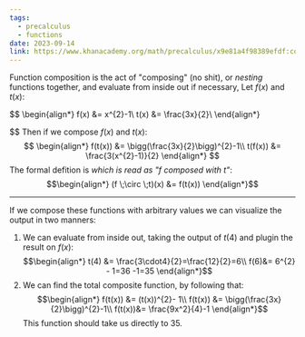 ```yaml
---
tags:
  - precalculus
  - functions
date: 2023-09-14
link: https://www.khanacademy.org/math/precalculus/x9e81a4f98389efdf:composite/x9e81a4f98389efdf:composing/v/function-composition
---
```

Function composition is the act of "composing" (no shit), or *nesting* functions together, and evaluate from inside out if necessary, Let $f(x)$ and $t(x)$:

$$
\begin{align*}
f(x) &= x^{2}-1\\
t(x) &= \frac{3x}{2}\\
\end{align*}

$$
Then if we compose $f(x)$ and $t(x)$:
$$
\begin{align*}
f(t(x)) &= \bigg(\frac{3x}{2}\bigg)^{2}-1\\
t(f(x)) &= \frac{3(x^{2}-1)}{2}
\end{align*}
$$
The formal defition is *which is read as "f composed with t"*:
$$\begin{align*}
(f \;\circ \;t)(x) &= f(t(x))
\end{align*}$$
___
If we compose these functions with arbitrary values we can visualize the output in two manners:
1. We can evaluate from inside out, taking the output of $t(4)$ and plugin the result on $f(x)$:
$$\begin{align*}
t(4) &= \frac{3\cdot4}{2}=\frac{12}{2}=6\\
f(6)&= 6^{2} - 1=36 -1=35
\end{align*}$$
2. We can find the total composite function, by following that:
$$\begin{align*}
f(t(x)) &= (t(x))^{2}- 1\\
f(t(x)) &= \bigg(\frac{3x}{2}\bigg)^{2}-1\\
f(t(x))&= \frac{9x^2}{4}-1
\end{align*}$$
	This function should take us directly to 35.

